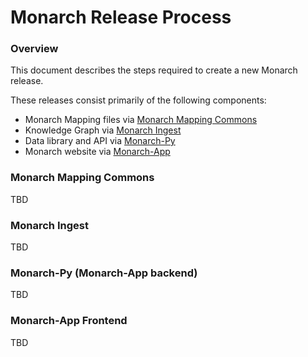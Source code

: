 # Monarch Release Process

### Overview

This document describes the steps required to create a new Monarch release.  

These releases consist primarily of the following components:  

- Monarch Mapping files via [Monarch Mapping Commons](https://github.com/monarch-initiative/monarch-mapping-commons)
- Knowledge Graph via [Monarch Ingest](https://github.com/monarch-initiative/monarch-ingest)
- Data library and API via [Monarch-Py](https://github.com/monarch-initiative/monarch-app/backend)
- Monarch website via [Monarch-App](https://github.com/monarch-initiative/monarch-app/frontend)

### Monarch Mapping Commons

TBD

### Monarch Ingest

TBD

### Monarch-Py (Monarch-App backend)

TBD

### Monarch-App Frontend

TBD
